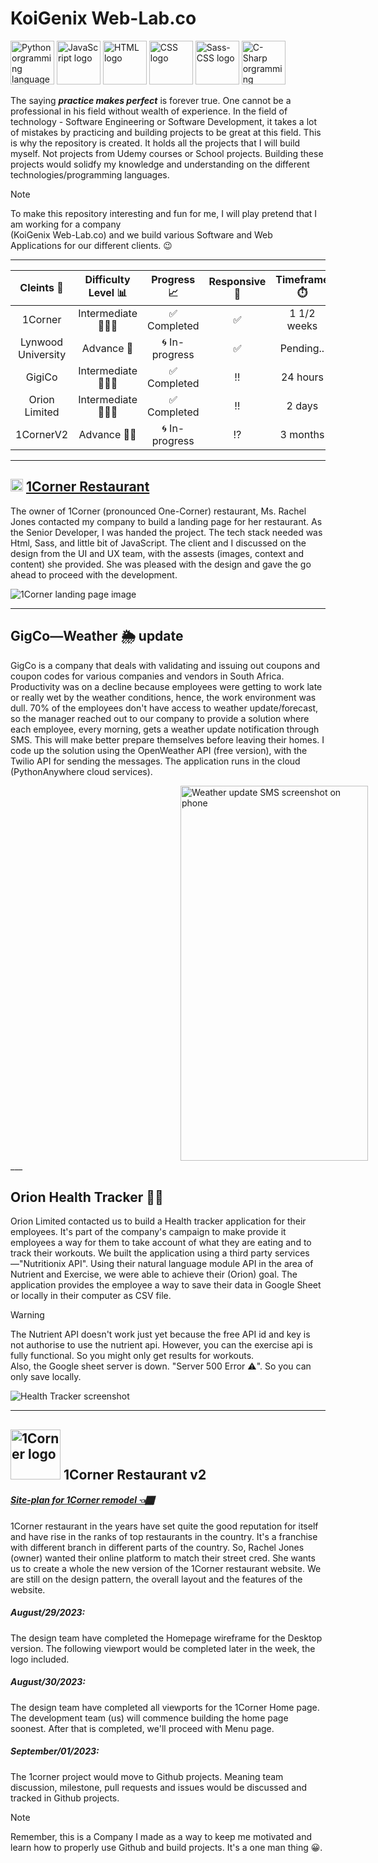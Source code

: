 # KoiGenix Web-Lab.co 

<img src="project_images/python.webp" alt="Python orgramming language logo" width=70 height=70>  <img src="project_images/javascript.webp" alt="JavaScript logo" width=70 height=70> <img src="project_images/html.webp" alt="HTML logo" width=70 > <img src="project_images/css.webp" alt="CSS logo" width=70 height=70> <img src="project_images/sass.webp" alt="Sass-CSS logo" width=70 height=70> <img src="project_images/csharp.webp" alt="C-Sharp orgramming language logo" width=70 height="70">

The saying  ***practice makes perfect*** is forever true. One cannot be a professional in his field without wealth of experience. In the field of technology - Software Engineering or Software Development, it takes a lot of mistakes by practicing and building projects to be great at this field. This is why the repository is created. It holds all the projects that I will build myself. Not projects from Udemy courses or School projects. Building these projects would solidfy my knowledge and understanding on the different technologies/programming languages.

> [!NOTE]  
> To make this repository interesting and fun for me, I will play pretend that I am working for a company  
> (KoiGenix Web-Lab.co) and we build various Software and Web Applications for our different clients. 😉
___

|     Cleints 👫     |  Difficulty Level 📊  |  Progress 📈   | Responsive 📱 | Timeframe ⏱️ |
|:------------------:|:---------------------:|:--------------:|:-------------:|:------------:|
|      1Corner       | Intermediate 🏋🏽‍♂️  |  ✅ Completed   |       ✅       | 1 1/2 weeks  
| Lynwood University |      Advance 🤼       | 🌀 In-progress |       ✅       |  Pending..   |
|       GigiCo       | Intermediate 🏋🏽‍♂️  |  ✅ Completed   |      ‼️       |   24 hours   |
|   Orion Limited    | Intermediate  🏋🏽‍♂️ |  ✅ Completed   |      ‼️       |    2 days    |
|     1CornerV2      |     Advance 🤼‍♂️     |     🌀 In-progress       |      ⁉️       |   3 months   |

___

##  <img src="project_images/1CLogo.png" alt="Python orgramming language logo" height=20>    [1Corner Restaurant](https://koigor97.github.io/projects/oneCorner)

The owner of 1Corner (pronounced One-Corner) restaurant, Ms. Rachel Jones contacted my company to build a landing page for her restaurant. As the Senior Developer, I was handed the project. The tech stack needed was Html, Sass, and little bit of JavaScript. The client and I discussed on the design from the UI and UX team, with the assests (images, context and content) she provided. She was pleased with the design and gave the go ahead to proceed with the development.

![1Corner landing page image](project_images/1corner.webp)
___

## GigCo—Weather 🌦️ update
GigCo is a company that deals with validating and issuing out coupons and coupon codes for various
companies and vendors in South Africa.
Productivity was on a decline because employees were getting to work late or really wet by the weather
conditions, hence, the work environment was dull.
70% of the employees don't have access to weather update/forecast, so the manager reached out to our company
to provide a solution where each employee, every morning, gets a weather update notification
through SMS.
This will make better prepare themselves before leaving their homes.
I code up the solution using the OpenWeather API (free version), with the Twilio API for sending
the messages.
The application runs in the cloud (PythonAnywhere cloud services).

<img src="project_images/weather_update.webp" alt="Weather update SMS screenshot on phone" width="300" height="600" style="margin-inline: 17rem">
___

## Orion Health Tracker 💪🏽
Orion Limited contacted us to build a Health tracker application for their employees.
It's part of the company's campaign to make provide it employees a way for them to take account of what they are eating
and to track their workouts.
We built the application using a third party services—"Nutritionix API".
Using their natural language module API in the area of Nutrient and Exercise,
we were able to achieve their (Orion) goal.
The application provides the employee a way to save their data in Google Sheet or locally in their computer
as CSV file.

>[!WARNING]  
> The Nutrient API doesn't work just yet because the free API id and key is not authorise
> to use the nutrient api.
> However, you can the exercise api is fully functional.
> So you might only get results for workouts.  
> Also, the Google sheet server is down.
> "Server 500 Error ⚠️".
> So you can only save locally.

![Health Tracker screenshot](project_images/orion.webp)
___

## <img src="./oneCornerV2/sitemap/images/1Corner-logo.webp" alt="1Corner logo" width="80"> 1Corner Restaurant v2
##### [***Site-plan for 1Corner remodel 👈🏾***](https://koigor97.github.io/projects/oneCornerV2/sitemap)
1Corner restaurant in the years have set quite the good reputation for itself and have rise in the ranks of 
top restaurants in the country. It's a franchise with different branch in different parts of the country.
So, Rachel Jones (owner) wanted their online platform to match their street cred. She wants us to create a whole the new version of the 1Corner restaurant website. We are still on the design pattern, the overall layout and the features of the website.  

##### August/29/2023:
The design team have completed the Homepage wireframe for the Desktop version. The following viewport would be completed later in the week, the logo included.   

##### August/30/2023:  
The design team have completed all viewports for the 1Corner Home page. The development team (us) will commence building the home page soonest. After that is completed, we'll proceed with Menu page.

##### September/01/2023:
The 1corner project would move to Github projects. Meaning team discussion, milestone, pull requests and issues would be discussed and tracked in Github projects. 

> [!NOTE]  
> Remember, this is a Company I made as a way to keep me motivated and learn how to properly use Github
> and build projects. It's a one man thing 😀. 